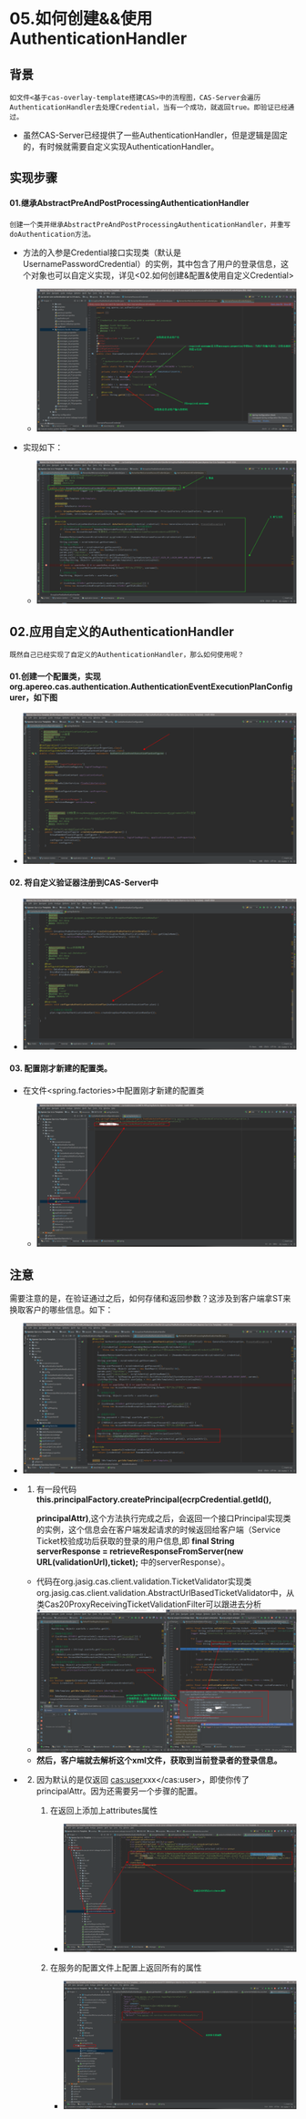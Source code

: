 # 05.如何创建&&使用AuthenticationHandler

## 背景

    如文件<基于cas-overlay-template搭建CAS>中的流程图，CAS-Server会遍历AuthenticationHandler去处理Credential，当有一个成功，就返回true。即验证已经通过。

- 虽然CAS-Server已经提供了一些AuthenticationHandler，但是逻辑是固定的，有时候就需要自定义实现AuthenticationHandler。

## 实现步骤

#### 01.继承AbstractPreAndPostProcessingAuthenticationHandler

    创建一个类并继承AbstractPreAndPostProcessingAuthenticationHandler，并重写doAuthentication方法。

- 方法的入参是Credential接口实现类（默认是UsernamePasswordCredential）的实例，其中包含了用户的登录信息，这个对象也可以自定义实现，详见<02.如何创建&配置&使用自定义Credential>

  - ![](05.%E5%A6%82%E4%BD%95%E5%88%9B%E5%BB%BA&&%E4%BD%BF%E7%94%A8AuthenticationHandler.resources/AE294CB0-A58C-4FF1-8F50-F9545E1471C8.png)
- 实现如下：

  - ![](05.%E5%A6%82%E4%BD%95%E5%88%9B%E5%BB%BA&&%E4%BD%BF%E7%94%A8AuthenticationHandler.resources/95D7B47D-D79E-4D48-92E0-65974B5565F6.png)

## 02.应用自定义的AuthenticationHandler

    既然自己已经实现了自定义的AuthenticationHandler，那么如何使用呢？

#### 01.创建一个配置类，实现org.apereo.cas.authentication.AuthenticationEventExecutionPlanConfigurer，如下图

- ![](05.%E5%A6%82%E4%BD%95%E5%88%9B%E5%BB%BA&&%E4%BD%BF%E7%94%A8AuthenticationHandler.resources/D5811623-5E31-402E-8AB7-8AEC0C1AEB0C.png)

#### 02. 将自定义验证器注册到CAS-Server中

- ![](05.%E5%A6%82%E4%BD%95%E5%88%9B%E5%BB%BA&&%E4%BD%BF%E7%94%A8AuthenticationHandler.resources/B4BB5075-E2C3-4BCC-9703-D17B8487020A.png)

#### 03. 配置刚才新建的配置类。

- 在文件<spring.factories>中配置刚才新建的配置类

  - ![](05.%E5%A6%82%E4%BD%95%E5%88%9B%E5%BB%BA&&%E4%BD%BF%E7%94%A8AuthenticationHandler.resources/23CBA8F8-1D1B-4C65-8A05-550BE07E1490.png)

## 注意

需要注意的是，在验证通过之后，如何存储和返回参数？这涉及到客户端拿ST来换取客户的哪些信息。如下：

- ![](05.%E5%A6%82%E4%BD%95%E5%88%9B%E5%BB%BA&&%E4%BD%BF%E7%94%A8AuthenticationHandler.resources/4E967909-708C-403E-B7A0-D7278322BC8F.png)
- 1. 有一段代码 **this.principalFactory.createPrincipal(ecrpCredential.getId(),**

     **principalAttr)**,这个方法执行完成之后，会返回一个接口Principal实现类的实例，这个信息会在客户端发起请求的时候返回给客户端（Service Ticket校验成功后获取的登录的用户信息,即 **final String serverResponse = retrieveResponseFromServer(new URL(validationUrl),ticket);** 中的serverResponse）。

  - 代码在org.jasig.cas.client.validation.TicketValidator实现类org.jasig.cas.client.validation.AbstractUrlBasedTicketValidator中，从类Cas20ProxyReceivingTicketValidationFilter可以跟进去分析
  - ![](05.%E5%A6%82%E4%BD%95%E5%88%9B%E5%BB%BA&&%E4%BD%BF%E7%94%A8AuthenticationHandler.resources/DEC5558C-0550-45B8-8D62-028F471D4DAC.png)
  - **然后，客户端就去解析这个xml文件，获取到当前登录者的登录信息。**
- 2. 因为默认的是仅返回 <cas:user>xxx</cas:user>，即使你传了principalAttr。因为还需要另一个步骤的配置。

     1. 在返回上添加上attributes属性

        - ![](05.%E5%A6%82%E4%BD%95%E5%88%9B%E5%BB%BA&&%E4%BD%BF%E7%94%A8AuthenticationHandler.resources/0E82BDAB-F043-4C19-8C27-809ACAD3C938.png)
     2. 在服务的配置文件上配置上返回所有的属性

        - ![](05.%E5%A6%82%E4%BD%95%E5%88%9B%E5%BB%BA&&%E4%BD%BF%E7%94%A8AuthenticationHandler.resources/C1C91CBB-7275-4572-9606-6C6EC4345838.png)